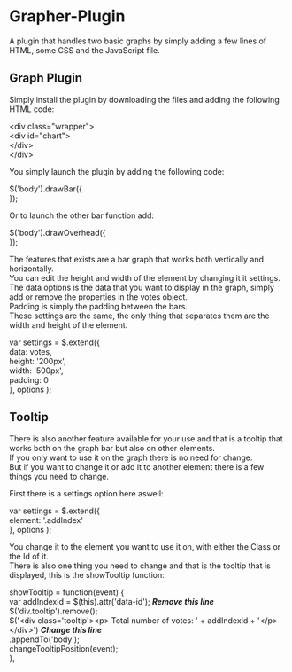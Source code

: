 # Grapher-Plugin

A plugin that handles two basic graphs by simply adding a few lines of HTML, some CSS and the JavaScript file.
<h2>Graph Plugin</h2>
Simply install the plugin by downloading the files and adding the following HTML code:</br>

&lt;div class="wrapper"&gt;</br>
    &lt;div id="chart"&gt;</br>
    &lt;/div&gt;</br>
&lt;/div&gt;</br>

You simply launch the plugin by adding the following code:</br>

$('body').drawBar({</br>
});</br>

Or to launch the other bar function add: </br>

$('body').drawOverhead({</br>
});</br>

The features that exists are a bar graph that works both vertically and horizontally. </br>
You can edit the height and width of the element by changing it it settings.</br>
The data options is the data that you want to display in the graph, simply add or remove the properties in the votes object.</br>
Padding is simply the padding between the bars.</br>
These settings are the same, the only thing that separates them are the width and height of the element.</br>

var settings = $.extend({</br>
    data: votes,</br>
    height: '200px',</br>
    width: '500px',</br>
    padding: 0</br>
  }, options );</br>

<h2>Tooltip</h2>
There is also another feature available for your use and that is a tooltip that works both on the graph bar but also on other elements.</br>
If you only want to use it on the graph there is no need for change. </br>
But if you want to change it or add it to another element there is a few things you need to change.</br>

First there is a settings option here aswell:</br>

var settings = $.extend({</br>
    element: '.addIndex'</br>
}, options );</br>

You change it to the element you want to use it on, with either the Class or the Id of it.</br>
There is also one thing you need to change and that is the tooltip that is displayed, this is the showTooltip function:

showTooltip = function(event) {</br>
    var addIndexId = $(this).attr('data-id'); <b>*Remove this line*</b></br>
    $('div.tooltip').remove();</br>
    $('&lt;div class='tooltip'&gt;&lt;p&gt; Total number of votes: ' + addIndexId + '&lt;/p&gt;&lt;/div&gt;') <b>*Change this line*</b></br>
        .appendTo('body');</br>
    changeTooltipPosition(event);</br>
},</br>
